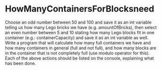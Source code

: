 # HowManyContainersForBlocksneed
Choose an odd number between 50 and 100 and save it as an int variable telling us how many Lego bricks we have (e.g. amountOfBricks), then select an even number between 5 and 10 stating how many Lego blocks fit in one container (e.g.: containerCapacity) and save it as an int variable as well.
Write a program that will calculate how many full containers we have and how many containers in general (full and not full), and how many blocks are in the container that is not completely full (use modulo operator for this).
Each of the above actions should be listed on the console, explaining what has been done.
